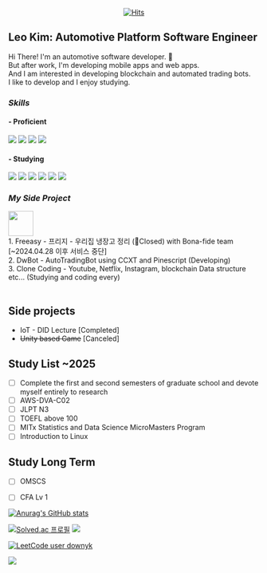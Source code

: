    
  <div align=center>
	
  [![Hits](https://hits.seeyoufarm.com/api/count/incr/badge.svg?url=https%3A%2F%2Fgithub.com%2Fdownybehind)](https://hits.seeyoufarm.com) 
	
  </div>
  
## Leo Kim: Automotive Platform Software Engineer 

Hi There! I'm an automotive software developer. 🚗<br/>
But after work, I'm developing mobile apps and web apps.<br/>
And I am interested in developing blockchain and automated trading bots.<br/>
I like to develop and I enjoy studying.</br>

### _Skills_ <br/> 

#### - Proficient
<img src="https://img.shields.io/badge/C-blue?style=flat&logo=C&logoColor=#A8B9CC"/> </a>
<img src="https://img.shields.io/badge/C++-orange?style=flat&logo=c%2B%2B&logoColor=#00599C"/> </a>
<img src="https://img.shields.io/badge/AUTOMOTIVE Embedded Software-red"/> </a>
<img src="https://img.shields.io/badge/Functional Safety-yellow"/> </a>

#### - Studying
<img src="https://img.shields.io/badge/JavaScript-F7DF1E?style=flat&logo=JavaScript&logoColor#F7DF1E"/> </a>
<img src="https://img.shields.io/badge/React-blue?style=flat&logo=React&logoColor=#61DAFB"/> </a>
<img src="https://img.shields.io/badge/Node.js-Green?style=flat&logo=node.js&logoColor=#339933"/> </a>
<img src="https://img.shields.io/badge/Vue.js-4FC08D?style=flat&logo=vue.js&logoColor=#4FC08D"/> </a>
<img src="https://img.shields.io/badge/Express.js-blue"/> </a>
<img src="https://img.shields.io/badge/NestJS-E0234E?style=flat&logo=NestJS&logoColor=#E0234E"/> </a>


### _My Side Project_ <br/>

<div align="Left">
<img src="https://user-images.githubusercontent.com/41497254/138383991-6103151b-18c0-40ba-a557-8232baf02411.png" width="50" height="50"><br/>
1. Freeasy - 프리지 - 우리집 냉장고 정리 (Closed) with Bona-fide team [~2024.04.28 이후 서비스 중단]
</div>

<div align="left">
2. DwBot - AutoTradingBot using CCXT and Pinescript (Developing)
</div>

<div align="left">
3. Clone Coding - Youtube, Netflix, Instagram, blockchain Data structure etc... (Studying and coding every)
<br/><br/>
</div>

## Side projects
- IoT - DID Lecture [Completed]
- ~~Unity based Game~~ [Canceled]

## Study List ~2025

- [ ] Complete the first and second semesters of graduate school and devote myself entirely to research 
- [ ] AWS-DVA-C02
- [ ] JLPT N3
- [ ] TOEFL above 100
- [ ] MITx Statistics and Data Science MicroMasters Program
- [ ] Introduction to Linux

## Study Long Term
- [ ] OMSCS
- [ ] CFA Lv 1

	
[![Anurag's GitHub stats](https://github-readme-stats.vercel.app/api?username=downybehind&count_private=true&show_icons=true&theme=gruvbox)](https://github.com/anuraghazra/github-readme-stats)


[![Solved.ac
프로필](http://mazassumnida.wtf/api/mini/generate_badge?boj=kim1023123)](https://solved.ac/kim1023123)
![](https://boj-badge.herokuapp.com/?id=kim1023123&label=BOJ-solved&query=solved+a)

[![LeetCode user downyk](https://img.shields.io/badge/dynamic/json?style=flat-square&labelColor=black&color=%23ffa116&label=Solved&query=solvedOverTotal&url=https%3A%2F%2Fleetcode-badge.vercel.app%2Fapi%2Fusers%2Fdownyk&logo=leetcode&logoColor=yellow)](https://leetcode.com/downyk/)

![](https://www.codewars.com/users/DownyBehind/badges/micro)


<!--
**DownyBehind/DownyBehind** is a ✨ _special_ ✨ repository because its `README.md` (this file) appears on your GitHub profile.

Here are some ideas to get you started:

- 🔭 I’m currently working on ...
- 🌱 I’m currently learning ...
- 👯 I’m looking to collaborate on ...
- 🤔 I’m looking for help with ...
- 💬 Ask me about ...
- 📫 How to reach me: ...
- 😄 Pronouns: ...
- ⚡ Fun fact: ...
-->
